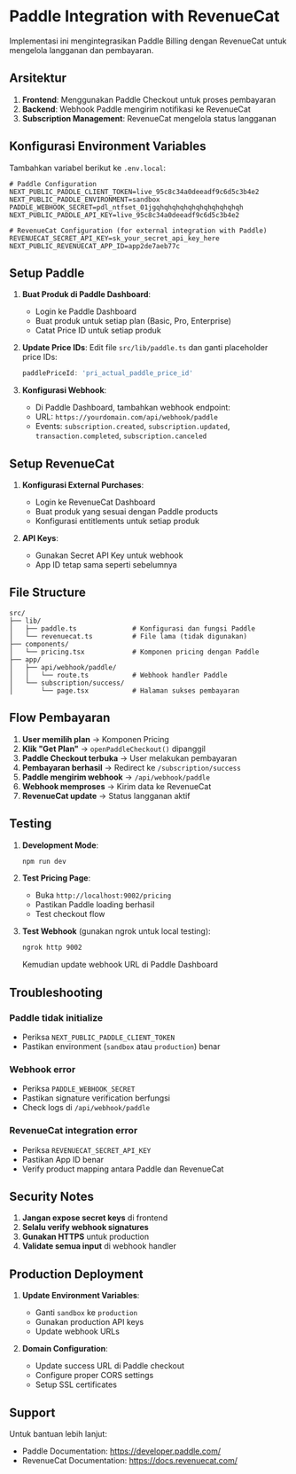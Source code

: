 # Paddle Integration with RevenueCat

Implementasi ini mengintegrasikan Paddle Billing dengan RevenueCat untuk mengelola langganan dan pembayaran.

## Arsitektur

1. **Frontend**: Menggunakan Paddle Checkout untuk proses pembayaran
2. **Backend**: Webhook Paddle mengirim notifikasi ke RevenueCat
3. **Subscription Management**: RevenueCat mengelola status langganan

## Konfigurasi Environment Variables

Tambahkan variabel berikut ke `.env.local`:

```env
# Paddle Configuration
NEXT_PUBLIC_PADDLE_CLIENT_TOKEN=live_95c8c34a0deeadf9c6d5c3b4e2
NEXT_PUBLIC_PADDLE_ENVIRONMENT=sandbox
PADDLE_WEBHOOK_SECRET=pdl_ntfset_01jgqhqhqhqhqhqhqhqhqhqhqh
NEXT_PUBLIC_PADDLE_API_KEY=live_95c8c34a0deeadf9c6d5c3b4e2

# RevenueCat Configuration (for external integration with Paddle)
REVENUECAT_SECRET_API_KEY=sk_your_secret_api_key_here
NEXT_PUBLIC_REVENUECAT_APP_ID=app2de7aeb77c
```

## Setup Paddle

1. **Buat Produk di Paddle Dashboard**:
   - Login ke Paddle Dashboard
   - Buat produk untuk setiap plan (Basic, Pro, Enterprise)
   - Catat Price ID untuk setiap produk

2. **Update Price IDs**:
   Edit file `src/lib/paddle.ts` dan ganti placeholder price IDs:
   ```typescript
   paddlePriceId: 'pri_actual_paddle_price_id'
   ```

3. **Konfigurasi Webhook**:
   - Di Paddle Dashboard, tambahkan webhook endpoint:
   - URL: `https://yourdomain.com/api/webhook/paddle`
   - Events: `subscription.created`, `subscription.updated`, `transaction.completed`, `subscription.canceled`

## Setup RevenueCat

1. **Konfigurasi External Purchases**:
   - Login ke RevenueCat Dashboard
   - Buat produk yang sesuai dengan Paddle products
   - Konfigurasi entitlements untuk setiap produk

2. **API Keys**:
   - Gunakan Secret API Key untuk webhook
   - App ID tetap sama seperti sebelumnya

## File Structure

```
src/
├── lib/
│   ├── paddle.ts              # Konfigurasi dan fungsi Paddle
│   └── revenuecat.ts          # File lama (tidak digunakan)
├── components/
│   └── pricing.tsx            # Komponen pricing dengan Paddle
├── app/
│   ├── api/webhook/paddle/
│   │   └── route.ts           # Webhook handler Paddle
│   └── subscription/success/
│       └── page.tsx           # Halaman sukses pembayaran
```

## Flow Pembayaran

1. **User memilih plan** → Komponen Pricing
2. **Klik "Get Plan"** → `openPaddleCheckout()` dipanggil
3. **Paddle Checkout terbuka** → User melakukan pembayaran
4. **Pembayaran berhasil** → Redirect ke `/subscription/success`
5. **Paddle mengirim webhook** → `/api/webhook/paddle`
6. **Webhook memproses** → Kirim data ke RevenueCat
7. **RevenueCat update** → Status langganan aktif

## Testing

1. **Development Mode**:
   ```bash
   npm run dev
   ```

2. **Test Pricing Page**:
   - Buka `http://localhost:9002/pricing`
   - Pastikan Paddle loading berhasil
   - Test checkout flow

3. **Test Webhook** (gunakan ngrok untuk local testing):
   ```bash
   ngrok http 9002
   ```
   Kemudian update webhook URL di Paddle Dashboard

## Troubleshooting

### Paddle tidak initialize
- Periksa `NEXT_PUBLIC_PADDLE_CLIENT_TOKEN`
- Pastikan environment (`sandbox` atau `production`) benar

### Webhook error
- Periksa `PADDLE_WEBHOOK_SECRET`
- Pastikan signature verification berfungsi
- Check logs di `/api/webhook/paddle`

### RevenueCat integration error
- Periksa `REVENUECAT_SECRET_API_KEY`
- Pastikan App ID benar
- Verify product mapping antara Paddle dan RevenueCat

## Security Notes

1. **Jangan expose secret keys** di frontend
2. **Selalu verify webhook signatures**
3. **Gunakan HTTPS** untuk production
4. **Validate semua input** di webhook handler

## Production Deployment

1. **Update Environment Variables**:
   - Ganti `sandbox` ke `production`
   - Gunakan production API keys
   - Update webhook URLs

2. **Domain Configuration**:
   - Update success URL di Paddle checkout
   - Configure proper CORS settings
   - Setup SSL certificates

## Support

Untuk bantuan lebih lanjut:
- Paddle Documentation: https://developer.paddle.com/
- RevenueCat Documentation: https://docs.revenuecat.com/